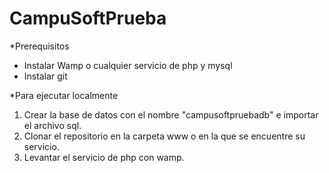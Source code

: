 # CampuSoftPrueba

*Prerequisitos
  - Instalar Wamp o cualquier servicio de php y mysql
  - Instalar git

*Para ejecutar localmente

1) Crear la base de datos con el nombre "campusoftpruebadb" e importar el archivo sql.
2) Clonar el repositorio en la carpeta www o en la que se encuentre su servicio.
3) Levantar el servicio de php con wamp.

